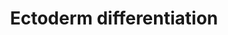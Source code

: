 ---
annotations:
- type: Pathway Ontology
  value: regulatory pathway
authors:
- Nsalomonis
- Egonw
- MaintBot
- Zari
- Khanspers
- Fehrhart
- Susan
- Mkutmon
- Marvin M2
- Eweitz
communities:
- CIRM_Related
description: 'Model depicting ectoderm specification based on the literature and highly
  enriched gene expression profiles via comparison across dozens of independent induced
  and embryonic pluripotent stem cell lines, following differentiation to multiple
  lineages (ectoderm, mesoderm, endoderm, embryoid body). The underlying genomic data
  can be obtained from:  https://www.synapse.org/#!Synapse:syn1773109.  Proteins on
  this pathway have targeted assays available via the [https://assays.cancer.gov/available_assays?wp_id=WP2858
  CPTAC Assay Portal]'
last-edited: 2021-05-12
organisms:
- Homo sapiens
redirect_from:
- /index.php/Pathway:WP2858
- /instance/WP2858
schema-jsonld:
- '@context': https://schema.org/
  '@id': https://wikipathways.github.io/pathways/WP2858.html
  '@type': Dataset
  creator:
    '@type': Organization
    name: WikiPathways
  description: 'Model depicting ectoderm specification based on the literature and
    highly enriched gene expression profiles via comparison across dozens of independent
    induced and embryonic pluripotent stem cell lines, following differentiation to
    multiple lineages (ectoderm, mesoderm, endoderm, embryoid body). The underlying
    genomic data can be obtained from:  https://www.synapse.org/#!Synapse:syn1773109.  Proteins
    on this pathway have targeted assays available via the [https://assays.cancer.gov/available_assays?wp_id=WP2858
    CPTAC Assay Portal]'
  keywords:
  - MIR15B
  - KCNK10
  - TSKU
  - TRPM2
  - FHL2
  - PPARD
  - ARX
  - BMP4
  - TCF7L1
  - SERPINB6
  - LDB2
  - ZBTB16
  - NARS2
  - TNFRSF11B
  - LY6E
  - PTPN13
  - OGT
  - CTBP1
  - ARHGAP15
  - SCHIP1
  - ELOVL2
  - PAX3
  - ASTN1
  - NLGN1
  - SIX6
  - FOXL1
  - JUP
  - TOX3
  - TSC22D1
  - CDH8
  - PODXL
  - KIAA1161
  - FZD8
  - KIFC3
  - TTC14
  - FYN
  - MYC
  - DMD
  - GRAMD1B
  - SOCS2
  - TCF3
  - FOXA2
  - CCDC130
  - VAX2
  - HMGB2
  - MIR361
  - TRIM33
  - SDCBP
  - CTNNB1
  - ROR2
  - MAFB
  - CTNND2
  - POU2F2
  - ZBTB7B
  - LHX1
  - CDH6
  - PTPRB
  - ST8SIA4
  - CCDC88C
  - FZD5
  - NF2
  - UBTF
  - CELSR2
  - CLVS1
  - NFATC1
  - MIR34C
  - PLCXD3
  - GLI3
  - NUMA1
  - BCOR
  - PIM1
  - WDR44
  - RRBP1
  - PAX6
  - SOX2
  - PLXNA2
  - PPFIBP2
  - SMAD4
  - CAP2
  - CDON
  - ANKS1B
  - ARHGEF9
  - GAS2L1
  - AES
  - CROCCP2
  - RGMA
  - NR2F2
  - MIR124-1
  - GREB1
  - SNCA
  - JAKMIP1
  - TFAP2A
  - PDE7A
  - WNT1
  - HESX1
  - BOC
  - EDA
  - STX16
  - PAN2
  - HIST1H2BH
  - AHI1
  - SHH
  - HDAC6
  - FZD4
  - MZF1
  - BMPR1A
  - C1GALT1
  - TBL1X
  - PI4KA
  - MKS1
  - KRT6A
  - CCL2
  - SORCS1
  - ZFHX4
  - PGM1
  - ZNF219
  - CLDN11
  - PHF8
  - ABCC4
  - GATA6
  - ARHGDIG
  - TFAP2C
  - ZBTB2
  - ELOVL4
  - STC1
  - SKIL
  - NLK
  - BCAS3
  - MECP2
  - RAB8B
  - GLB1
  - PRKAG2
  - MIR486
  - ARHGAP10
  - CTNNA2
  - RIT1
  - EDA2R
  - SPRY2
  - SGSM3
  - RHPN1
  - HDAC10
  - FGFR2
  - SMURF1
  - BAZ1A
  license: CC0
  name: Ectoderm differentiation
seo: CreativeWork
title: Ectoderm differentiation
wpid: WP2858
---
